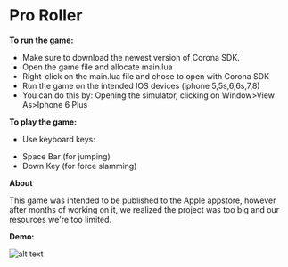 # Pro Roller

**To run the game:**

- Make sure to download the newest version of Corona SDK.
- Open the game file and allocate main.lua
- Right-click on the main.lua file and chose to open with Corona SDK
- Run the game on the intended IOS devices (iphone 5,5s,6,6s,7,8)
- You can do this by: Opening the simulator, clicking on Window>View As>Iphone 6 Plus

**To play the game:**

- Use keyboard keys:
* Space Bar (for jumping)
* Down Key (for force slamming)


**About**

This game was intended to be published to the Apple appstore, however after months of working on it, we realized the project was too big and our resources we're too limited.

**Demo:**

![alt text](https://media.giphy.com/media/52FmYjrYhTeXTyPvGP/giphy.gif)

